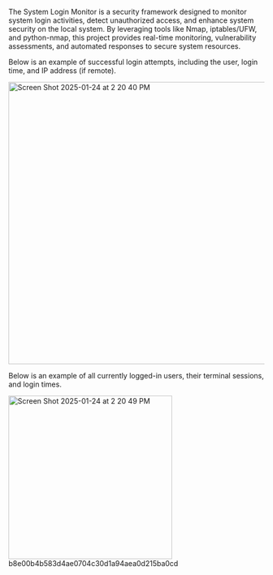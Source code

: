 The System Login Monitor is a security framework designed to monitor system login activities, detect unauthorized access, and enhance system security on the local system. By leveraging tools like Nmap, iptables/UFW, and python-nmap, this project provides real-time monitoring, vulnerability assessments, and automated responses to secure system resources.

Below is an example of successful login attempts, including the user, login time, and IP address (if remote).

<img width="556" alt="Screen Shot 2025-01-24 at 2 20 40 PM" src="https://github.com/user-attachments/assets/824b1702-4d27-4cf3-987f-509b6c8e8090" />

Below is an example of all currently logged-in users, their terminal sessions, and login times.

<img width="322" alt="Screen Shot 2025-01-24 at 2 20 49 PM" src="https://github.com/user-attachments/assets/02dbf169-11db-44f0-85b4-1e1392ee8ecb" />
 b8e00b4b583d4ae0704c30d1a94aea0d215ba0cd
